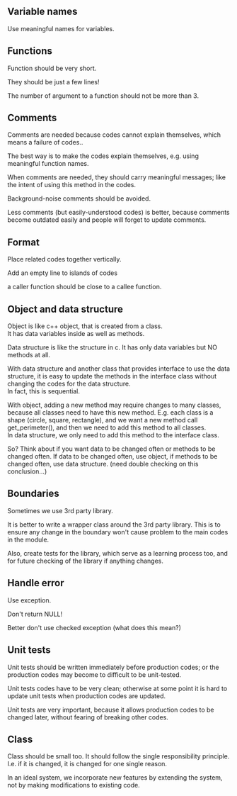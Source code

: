 
Variable names
-------------------
Use meaningful names for variables.


Functions
----------------
Function should be very short.

They should be just a few lines!

The number of argument to a function should not be more than 3.


Comments
---------------

Comments are needed because codes cannot explain themselves,
which means a failure of codes..

The best way is to make the codes explain themselves,
e.g. using meaningful function names.

When comments are needed, they should carry meaningful messages;
like the intent of using this method in the codes.

Background-noise comments should be avoided.

Less comments (but easily-understood codes) is better,
because comments become outdated easily and 
people will forget to update comments.


Format
---------------

Place related codes together vertically.

Add an empty line to islands of codes

a caller function should be close to a callee function.


Object and data structure
-------------------------------

Object is like c++ object, that is created from a class.  
It has data variables inside as well as methods.

Data structure is like the structure in c.
It has only data variables but NO methods at all.

With data structure and another class that provides interface 
to use the data structure, 
it is easy to update the methods in the interface class
without changing the codes for the data structure.  
In fact, this is sequential.

With object, adding a new method may require changes to
many classes, because all classes need to have this new method.
E.g. each class is a shape (circle, square, rectangle),
and we want a new method call get_perimeter(), and then
we need to add this method to all classes.  
In data structure, we only need to add this method to the 
interface class.

So?
Think about if you want data to be changed often 
or methods to be changed often.
If data to be changed often, use object,
if methods to be changed often, use data structure.
(need double checking on this conclusion...)


Boundaries
-----------------

Sometimes we use 3rd party library.

It is better to write a wrapper class around the 3rd party library.
This is to ensure any change in the boundary won't cause problem 
to the main codes in the module.

Also, create tests for the library,
which serve as a learning process too,
and for future checking of the library if anything changes.


Handle error
-------------------

Use exception.

Don't return NULL!

Better don't use checked exception (what does this mean?)



Unit tests
-------------------------

Unit tests should be written immediately before production codes;
or the production codes may become to difficult to be unit-tested.  

Unit tests codes have to be very clean;
otherwise at some point it is hard to update unit tests when production codes are updated.  

Unit tests are very important, 
because it allows production codes to be changed later,
without fearing of breaking other codes.


Class
------------------

Class should be small too. 
It should follow the single responsibility principle.
I.e. if it is changed, it is changed for one single reason.

In an ideal system, we incorporate new features by extending the system, 
not by making modifications to existing code.


